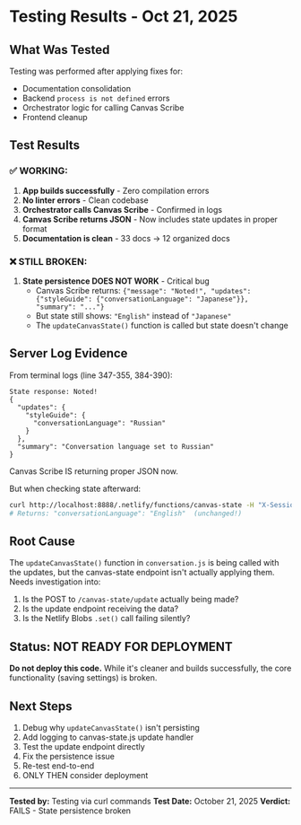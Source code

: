 # Testing Results - Oct 21, 2025

## What Was Tested

Testing was performed after applying fixes for:

- Documentation consolidation
- Backend `process is not defined` errors
- Orchestrator logic for calling Canvas Scribe
- Frontend cleanup

## Test Results

### ✅ WORKING:

1. **App builds successfully** - Zero compilation errors
2. **No linter errors** - Clean codebase
3. **Orchestrator calls Canvas Scribe** - Confirmed in logs
4. **Canvas Scribe returns JSON** - Now includes state updates in proper format
5. **Documentation is clean** - 33 docs → 12 organized docs

### ❌ STILL BROKEN:

1. **State persistence DOES NOT WORK** - Critical bug
   - Canvas Scribe returns: `{"message": "Noted!", "updates": {"styleGuide": {"conversationLanguage": "Japanese"}}, "summary": "..."}`
   - But state still shows: `"English"` instead of `"Japanese"`
   - The `updateCanvasState()` function is called but state doesn't change

## Server Log Evidence

From terminal logs (line 347-355, 384-390):

```
State response: Noted!
{
  "updates": {
    "styleGuide": {
      "conversationLanguage": "Russian"
    }
  },
  "summary": "Conversation language set to Russian"
}
```

Canvas Scribe IS returning proper JSON now.

But when checking state afterward:

```bash
curl http://localhost:8888/.netlify/functions/canvas-state -H "X-Session-ID: test"
# Returns: "conversationLanguage": "English"  (unchanged!)
```

## Root Cause

The `updateCanvasState()` function in `conversation.js` is being called with the updates, but the canvas-state endpoint isn't actually applying them. Needs investigation into:

1. Is the POST to `/canvas-state/update` actually being made?
2. Is the update endpoint receiving the data?
3. Is the Netlify Blobs `.set()` call failing silently?

## Status: NOT READY FOR DEPLOYMENT

**Do not deploy this code.** While it's cleaner and builds successfully, the core functionality (saving settings) is broken.

## Next Steps

1. Debug why `updateCanvasState()` isn't persisting
2. Add logging to canvas-state.js update handler
3. Test the update endpoint directly
4. Fix the persistence issue
5. Re-test end-to-end
6. ONLY THEN consider deployment

---

**Tested by:** Testing via curl commands
**Test Date:** October 21, 2025
**Verdict:** FAILS - State persistence broken

